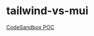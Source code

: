 # tailwind-vs-mui

[CodeSandbox POC](https://codesandbox.io/p/github/esanmarco/tailwind-vs-mui/main?file=%2Fsrc%2FApp.tsx&selection=%5B%7B%22endColumn%22%3A36%2C%22endLineNumber%22%3A31%2C%22startColumn%22%3A19%2C%22startLineNumber%22%3A31%7D%5D)
